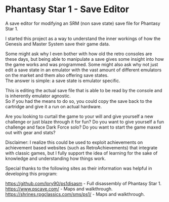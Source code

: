 # Phantasy Star 1 - Save Editor
A save editor for modifying an SRM (non save state) save file for Phantasy Star 1.

I started this project as a way to understand the inner workings of how the Genesis and Master System save their game data.

Some might ask why I even bother with how old the retro consoles are these days, but being able to manipulate a save gives some insight into how the game works and 
was programmed.  Some might also ask why not just edit a save state in an emulator with the vast amount of different emulators on the market and them also offering save states.  
The answer is simple:  a save state is emulator specific. 

This is editing the actual save file that is able to be read by the console and is inherently emulator agnostic.  
So if you had the means to do so, you could copy the save back to the cartridge and give it a run on actual hardware.

Are you looking to curtail the game to your will and give yourself a new challenge or just blaze through it for fun?
Do you want to give yourself a fun challenge and face Dark Force solo?
Do you want to start the game maxed out with gear and stats?



Disclaimer: I realize this could be used to exploit achievements on achievement based websites (such as RetroAchievements) that integrate with classic games, 
but I fully support the idea of learning for the sake of knowledge and understanding how things work. 

Special thanks to the following sites as their information was helpful in developing this program:

https://github.com/lory90/ps1disasm - Full disassembly of Phantasy Star 1.
https://www.pscave.com/ - Maps and walkthrough.
https://shrines.rpgclassics.com/sms/ps1/ - Maps and walkthrough.
